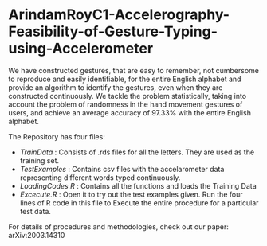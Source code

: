 # ArindamRoyC1-Accelerography-Feasibility-of-Gesture-Typing-using-Accelerometer
We have constructed gestures, that are easy to remember, not cumbersome to reproduce and easily identifiable, for the entire English alphabet and provide an algorithm to identify the gestures, even when they are constructed continuously. We tackle the problem statistically, taking into account the problem of randomness in the hand movement gestures of users, and achieve an average accuracy of 97.33% with the entire English alphabet. 

The Repository has four files:
  * _TrainData_ : Consists of .rds files for all the letters. They are used as the training set.
  * _TestExamples_ : Contains csv files with the accelarometer data representing different words typed continuously.
  * _LoadingCodes.R_ : Contains all the functions and loads the Training Data
  * _Excecute.R_ : Open it to try out the test examples given. Run the four lines of R code in this file to Execute the entire procedure for a particular test data. 
  
 
 For details of procedures and methodologies, check out our paper:
 arXiv:2003.14310
  
  
